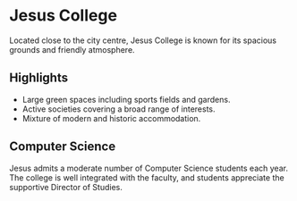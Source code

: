 # Jesus College

Located close to the city centre, Jesus College is known for its spacious grounds and friendly atmosphere.

## Highlights

- Large green spaces including sports fields and gardens.
- Active societies covering a broad range of interests.
- Mixture of modern and historic accommodation.

## Computer Science

Jesus admits a moderate number of Computer Science students each year. The college is well integrated with the faculty, and students appreciate the supportive Director of Studies.
